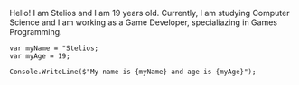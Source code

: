 Hello! I am Stelios and I am 19 years old. Currently, I am studying Computer Science and I am working as a Game Developer, specialiazing in Games Programming.

```
var myName = "Stelios;
var myAge = 19;

Console.WriteLine($"My name is {myName} and age is {myAge}");
```
